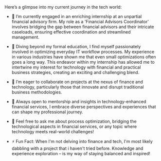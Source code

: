 Here’s a glimpse into my current journey in the tech world:

- 🔭 I’m currently engaged in an enriching internship at an unpartial financial advisory firm. My role as a 'Financial Advisors Coordinator' involves bridging the gap between financial advisors and their intricate caseloads, ensuring effective coordination and streamlined management.

- 🌱 Diving beyond my formal education, I find myself passionately involved in optimizing everyday IT workflow processes. My experience in various industries have shown me that even small optimizations often goes a long way. This endeavor within my internship has allowed me to intertwine my interest for technology with financial and practical business strategies, creating an exciting and challenging blend.

- 👯 I’m eager to collaborate on projects at the nexus of finance and technology, particularly those that innovate and disrupt traditional business methodologies.

- 🤔 Always open to mentorship and insights in technology-enhanced financial services, I embrace diverse perspectives and experiences that can shape my professional journey.

- 💬 Feel free to ask me about process optimization, bridging the technological aspects in financial services, or any topic where technology meets real-world challenges!

- ⚡ Fun Fact: When I'm not delving into finance and tech, I'm most likely dabbling with a project that i haven't tried before. Knowledge and experience exploration – is my way of staying balanced and inspired!
